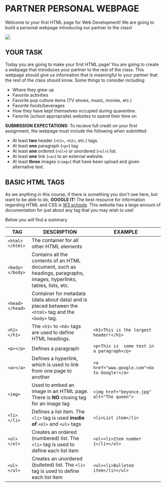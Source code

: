 PARTNER PERSONAL WEBPAGE
=================

Welcome to your first HTML page for Web Development! We are going to build a personal webpage introducing our partner to the class!  

![](https://media.giphy.com/media/xUySTIOsf7QxHx1gk0/giphy.gif)  

YOUR TASK
------------
Today you are going to make your first HTML page! You are going to create a webpage that introduces your partner to the rest of the class. This webpage should give us information that is meaningful to your partner that the rest of the class should know. Some things to consider including:
- Where they grew up
- Favorite activities
- Favorite pop culture items (TV shows, music, movies, etc.)
- Favorite foods/beverages
- How they have kept themselves occupied during quarentine.
- Favorite (school appropraite) websites to spend their time on

**SUBMISSION EXPECTATIONS:** To recieve full credit on your first assignment, the webpage must include the following when submitted
- At least **two** header (`<h1>`, `<h2>`, etc.) tags.
- At least **one** paragraph (`<p>`) tag
- At least **one** ordered (`<ol>`) or unordered (`<ul>`) list.
- At least **one** link (`<a>`) to an external website.
- At least **three** images (`<img>`) that have been upload and given alternative text.

BASIC HTML TAGS 
-------------------
As we anything in this course, if there is something you don't see here, but want to be able to do, **GOOGLE IT**! The best resource for information regarding HTML and CSS is [W3 schools](http://w3schools.com/). This website has a large amount of documentation for just about any tag that you may wish to use!

Below you will find a summary 

TAG | DESCRIPTION| EXAMPLE
------------ | ------------- | -------------
`<html></html>` | The container for all other HTML elements | 
`<body></body>` | Contains all the contents of an HTML document, such as headings, paragraphs, images, hyperlinks, tables, lists, etc.| 
`<head></head>` | Container for metadata (data about data) and is placed between the `<html>` tag and the `<body>` tag.|
`<h1></h1>` | The `<h1>` to `<h6>` tags are used to define HTML headings. | `<h1>This is the largest header!</h1>`
`<p></p>` | Defines a paragraph | `<p>This is  some text in a paragraph</p>`
`<a></a>` | Defines a hyperlink, which is used to link from one page to another | `<a href="www.google.com">Go to Google!</a>`
`<img>` | Used to embed an image in an HTML page. There is **NO** closing tag for an image tag| `<img href="beyonce.jpg" alt="The queen">`
`<li></li>` | Defines a list item. The `<li>` tag is used **insdie of** `<ol>` and `<ul>` tags| `<li>List item</li>`
`<ol></ol>` | Creates an ordered (numbered) list. The `<li>` tag is used to define each list item| `<ol><li>Item number 1</li></ol>`
`<ul></ul>` | Creates an unordered (bulleted) list. The `<li>` tag is used to define each list item| `<ul><li>Bulleted item</li></ul>`